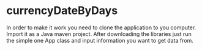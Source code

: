 # currencyDateByDays
In order to make it work you need to clone the application to you computer. 
Import it as a Java maven project. After downloading the libraries just run the simple one App class and input information you want to get data from.
